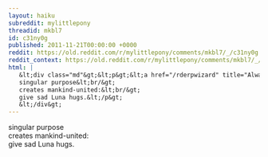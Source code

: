 ```yaml
---
layout: haiku
subreddit: mylittlepony
threadid: mkbl7
id: c31ny0g
published: 2011-11-21T00:00:00 +0000
reddit: https://old.reddit.com/r/mylittlepony/comments/mkbl7/_/c31ny0g
reddit_context: https://old.reddit.com/r/mylittlepony/comments/mkbl7/_/c31ny0g?context=3
html: |
   &lt;div class="md"&gt;&lt;p&gt;&lt;a href="/rderpwizard" title="Always Relevant / Federation To The Stars / Paper Bag Princess"&gt;&lt;/a&gt; 
   singular purpose&lt;br/&gt;
   creates mankind-united:&lt;br/&gt;
   give sad Luna hugs.&lt;/p&gt;
   &lt;/div&gt;
---
```


[](/rderpwizard "Always Relevant / Federation To The Stars / Paper Bag Princess") 
singular purpose  
creates mankind-united:  
give sad Luna hugs.